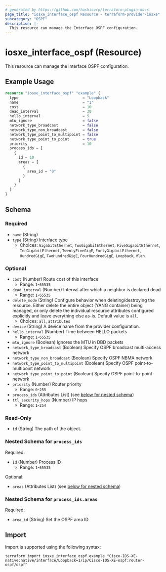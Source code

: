 ```yaml
---
# generated by https://github.com/hashicorp/terraform-plugin-docs
page_title: "iosxe_interface_ospf Resource - terraform-provider-iosxe"
subcategory: "OSPF"
description: |-
  This resource can manage the Interface OSPF configuration.
---
```


# iosxe_interface_ospf (Resource)

This resource can manage the Interface OSPF configuration.

## Example Usage

```terraform
resource "iosxe_interface_ospf" "example" {
  type                             = "Loopback"
  name                             = "1"
  cost                             = 10
  dead_interval                    = 30
  hello_interval                   = 5
  mtu_ignore                       = false
  network_type_broadcast           = false
  network_type_non_broadcast       = false
  network_type_point_to_multipoint = false
  network_type_point_to_point      = true
  priority                         = 10
  process_ids = [
    {
      id = 10
      areas = [
        {
          area_id = "0"
        }
      ]
    }
  ]
}
```

<!-- schema generated by tfplugindocs -->
## Schema

### Required

- `name` (String)
- `type` (String) Interface type
  - Choices: `GigabitEthernet`, `TwoGigabitEthernet`, `FiveGigabitEthernet`, `TenGigabitEthernet`, `TwentyFiveGigE`, `FortyGigabitEthernet`, `HundredGigE`, `TwoHundredGigE`, `FourHundredGigE`, `Loopback`, `Vlan`

### Optional

- `cost` (Number) Route cost of this interface
  - Range: `1`-`65535`
- `dead_interval` (Number) Interval after which a neighbor is declared dead
  - Range: `1`-`65535`
- `delete_mode` (String) Configure behavior when deleting/destroying the resource. Either delete the entire object (YANG container) being managed, or only delete the individual resource attributes configured explicitly and leave everything else as-is. Default value is `all`.
  - Choices: `all`, `attributes`
- `device` (String) A device name from the provider configuration.
- `hello_interval` (Number) Time between HELLO packets
  - Range: `1`-`65535`
- `mtu_ignore` (Boolean) Ignores the MTU in DBD packets
- `network_type_broadcast` (Boolean) Specify OSPF broadcast multi-access network
- `network_type_non_broadcast` (Boolean) Specify OSPF NBMA network
- `network_type_point_to_multipoint` (Boolean) Specify OSPF point-to-multipoint network
- `network_type_point_to_point` (Boolean) Specify OSPF point-to-point network
- `priority` (Number) Router priority
  - Range: `0`-`255`
- `process_ids` (Attributes List) (see [below for nested schema](#nestedatt--process_ids))
- `ttl_security_hops` (Number) IP hops
  - Range: `1`-`254`

### Read-Only

- `id` (String) The path of the object.

<a id="nestedatt--process_ids"></a>
### Nested Schema for `process_ids`

Required:

- `id` (Number) Process ID
  - Range: `1`-`65535`

Optional:

- `areas` (Attributes List) (see [below for nested schema](#nestedatt--process_ids--areas))

<a id="nestedatt--process_ids--areas"></a>
### Nested Schema for `process_ids.areas`

Required:

- `area_id` (String) Set the OSPF area ID

## Import

Import is supported using the following syntax:

```shell
terraform import iosxe_interface_ospf.example "Cisco-IOS-XE-native:native/interface/Loopback=1/ip/Cisco-IOS-XE-ospf:router-ospf/ospf"
```
